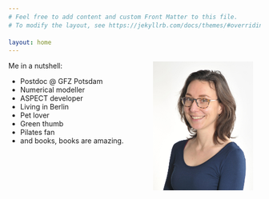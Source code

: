 ```yaml
---
# Feel free to add content and custom Front Matter to this file.
# To modify the layout, see https://jekyllrb.com/docs/themes/#overriding-theme-defaults

layout: home
---
```


<img style="padding: 0 15px; float: right;" src="./myblog/assets/images/Profile_picture_small.jpg" alt="Anne Glerum"
	title="Me :)" width="200" height="258" />
Me in a nutshell:
* Postdoc @ GFZ Potsdam
* Numerical modeller
* ASPECT developer
* Living in Berlin
* Pet lover
* Green thumb
* Pilates fan
* and books, books are amazing. 

